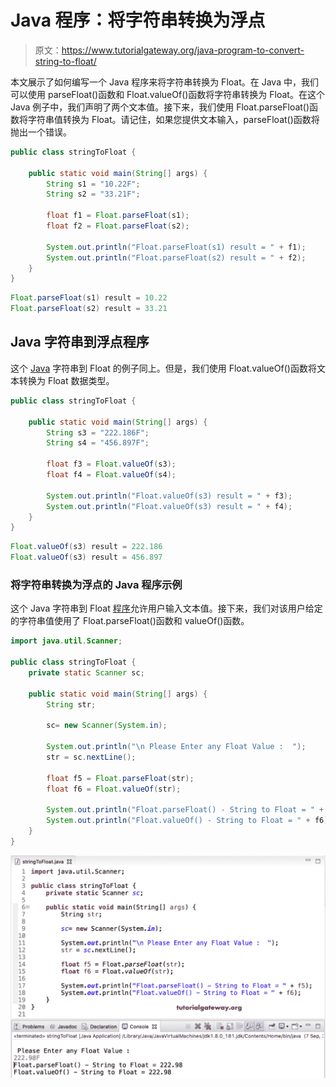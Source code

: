 # Java 程序：将字符串转换为浮点

> 原文：<https://www.tutorialgateway.org/java-program-to-convert-string-to-float/>

本文展示了如何编写一个 Java 程序来将字符串转换为 Float。在 Java 中，我们可以使用 parseFloat()函数和 Float.valueOf()函数将字符串转换为 Float。在这个 Java 例子中，我们声明了两个文本值。接下来，我们使用 Float.parseFloat()函数将字符串值转换为 Float。请记住，如果您提供文本输入，parseFloat()函数将抛出一个错误。

```java
public class stringToFloat {

	public static void main(String[] args) {
		String s1 = "10.22F";
		String s2 = "33.21F";

		float f1 = Float.parseFloat(s1);
		float f2 = Float.parseFloat(s2);

		System.out.println("Float.parseFloat(s1) result = " + f1);
		System.out.println("Float.parseFloat(s2) result = " + f2);
	}
}
```

```java
Float.parseFloat(s1) result = 10.22
Float.parseFloat(s2) result = 33.21
```

## Java 字符串到浮点程序

这个 [Java](https://www.tutorialgateway.org/java-tutorial/) 字符串到 Float 的例子同上。但是，我们使用 Float.valueOf()函数将文本转换为 Float 数据类型。

```java
public class stringToFloat {

	public static void main(String[] args) {
		String s3 = "222.186F";
		String s4 = "456.897F";

		float f3 = Float.valueOf(s3);
		float f4 = Float.valueOf(s4);

		System.out.println("Float.valueOf(s3) result = " + f3);
		System.out.println("Float.valueOf(s3) result = " + f4);
	}
}
```

```java
Float.valueOf(s3) result = 222.186
Float.valueOf(s3) result = 456.897
```

### 将字符串转换为浮点的 Java 程序示例

这个 Java 字符串到 Float [程序](https://www.tutorialgateway.org/learn-java-programs/)允许用户输入文本值。接下来，我们对该用户给定的字符串值使用了 Float.parseFloat()函数和 valueOf()函数。

```java
import java.util.Scanner;

public class stringToFloat {
	private static Scanner sc;

	public static void main(String[] args) {
		String str;

		sc= new Scanner(System.in);

		System.out.println("\n Please Enter any Float Value :  ");
		str = sc.nextLine();

		float f5 = Float.parseFloat(str);
		float f6 = Float.valueOf(str);

		System.out.println("Float.parseFloat() - String to Float = " + f5);
		System.out.println("Float.valueOf() - String to Float = " + f6);
	}
}
```

![Java Program to Convert String to Float 3](img/0c1e52c34b4337f5843faf237848b0a7.png)